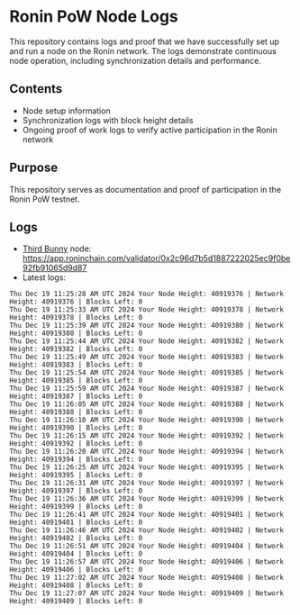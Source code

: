 # Ronin PoW Node Logs

This repository contains logs and proof that we have successfully set up and run a node on the Ronin network. The logs demonstrate continuous node operation, including synchronization details and performance.

## Contents

- Node setup information
- Synchronization logs with block height details
- Ongoing proof of work logs to verify active participation in the Ronin network

## Purpose

This repository serves as documentation and proof of participation in the Ronin PoW testnet.

## Logs

- [Third Bunny](https://thirdbunny.xyz/) node: https://app.roninchain.com/validator/0x2c96d7b5d1887222025ec9f0be92fb91065d9d87
- Latest logs:
```
Thu Dec 19 11:25:28 AM UTC 2024 Your Node Height: 40919376 | Network Height: 40919376 | Blocks Left: 0
Thu Dec 19 11:25:33 AM UTC 2024 Your Node Height: 40919378 | Network Height: 40919378 | Blocks Left: 0
Thu Dec 19 11:25:39 AM UTC 2024 Your Node Height: 40919380 | Network Height: 40919380 | Blocks Left: 0
Thu Dec 19 11:25:44 AM UTC 2024 Your Node Height: 40919382 | Network Height: 40919382 | Blocks Left: 0
Thu Dec 19 11:25:49 AM UTC 2024 Your Node Height: 40919383 | Network Height: 40919383 | Blocks Left: 0
Thu Dec 19 11:25:54 AM UTC 2024 Your Node Height: 40919385 | Network Height: 40919385 | Blocks Left: 0
Thu Dec 19 11:25:59 AM UTC 2024 Your Node Height: 40919387 | Network Height: 40919387 | Blocks Left: 0
Thu Dec 19 11:26:05 AM UTC 2024 Your Node Height: 40919388 | Network Height: 40919388 | Blocks Left: 0
Thu Dec 19 11:26:10 AM UTC 2024 Your Node Height: 40919390 | Network Height: 40919390 | Blocks Left: 0
Thu Dec 19 11:26:15 AM UTC 2024 Your Node Height: 40919392 | Network Height: 40919392 | Blocks Left: 0
Thu Dec 19 11:26:20 AM UTC 2024 Your Node Height: 40919394 | Network Height: 40919394 | Blocks Left: 0
Thu Dec 19 11:26:25 AM UTC 2024 Your Node Height: 40919395 | Network Height: 40919395 | Blocks Left: 0
Thu Dec 19 11:26:31 AM UTC 2024 Your Node Height: 40919397 | Network Height: 40919397 | Blocks Left: 0
Thu Dec 19 11:26:36 AM UTC 2024 Your Node Height: 40919399 | Network Height: 40919399 | Blocks Left: 0
Thu Dec 19 11:26:41 AM UTC 2024 Your Node Height: 40919401 | Network Height: 40919401 | Blocks Left: 0
Thu Dec 19 11:26:46 AM UTC 2024 Your Node Height: 40919402 | Network Height: 40919402 | Blocks Left: 0
Thu Dec 19 11:26:51 AM UTC 2024 Your Node Height: 40919404 | Network Height: 40919404 | Blocks Left: 0
Thu Dec 19 11:26:57 AM UTC 2024 Your Node Height: 40919406 | Network Height: 40919406 | Blocks Left: 0
Thu Dec 19 11:27:02 AM UTC 2024 Your Node Height: 40919408 | Network Height: 40919408 | Blocks Left: 0
Thu Dec 19 11:27:07 AM UTC 2024 Your Node Height: 40919409 | Network Height: 40919409 | Blocks Left: 0
```
